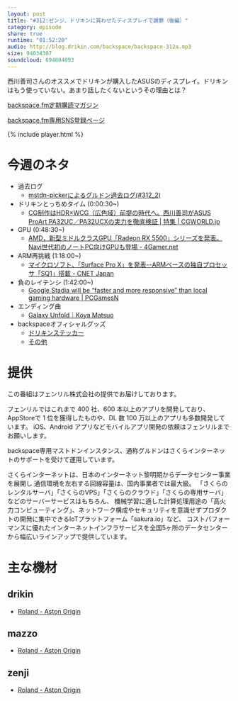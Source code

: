 ```yaml
---
layout: post
title: "#312:ゼンジ、ドリキンに買わせたディスプレイで謝罪（後編）"
category: episode
share: true
runtime: "01:52:20"
audio: http://blog.drikin.com/backspace/backspace-312a.mp3
size: 94034307
soundcloud: 694804093
---
```


西川善司さんのオススメでドリキンが購入したASUSのディスプレイ。ドリキンはもう使っていない。あまり話したくないというその理由とは？

[backspace.fm定期購読マガジン](https://note.mu/drikin/m/m55ec296b7655)

[backspace.fm専用SNS登録ページ](https://mstdn.guru/invite/3WVHpSMr)

{% include player.html %}


# 今週のネタ
* 過去ログ
  * [mstdn-pickerによるグルドン過去ログ(#312_2)](https://rbtnn.github.io/mstdn-picker/?instance=mstdn.guru&since_id=102947900487963962&max_id=102948355709459560)
* ドリキンとっちめタイム (0:00:30~)
  * [CG制作はHDR×WCG（広色域）前提の時代へ。西川善司がASUS ProArt PA32UC／PA32UCXの実力を徹底検証 | 特集 | CGWORLD.jp](https://cgworld.jp/feature/201910-asus-pa32uc.html)
* GPU (0:48:30~)
  * [AMD，新型ミドルクラスGPU「Radeon RX 5500」シリーズを発表。Navi世代初のノートPC向けGPUも登場 - 4Gamer.net](https://www.4gamer.net/games/337/G033715/20191004018/)
* ARM再挑戦 (1:18:00~)
  * [マイクロソフト、「Surface Pro X」を発表--ARMベースの独自プロセッサ「SQ1」搭載 - CNET Japan](https://japan.cnet.com/article/35143451/)
* 負のレイテンシ (1:42:00~)
  * [Google Stadia will be “faster and more responsive” than local gaming hardware | PCGamesN](https://www.pcgamesn.com/stadia/negative-latency-prediction)
* エンディング曲
  * [Galaxy Unfold｜Koya Matsuo](https://note.mu/mazzo/n/n4dcaadea8da9)
* backspaceオフィシャルグッズ
  * [ドリキンステッカー](https://backspace.thebase.in/)
  * [その他](https://www.zazzle.co.jp/s/backspace+%E3%82%AE%E3%83%95%E3%83%88)

# 提供

この番組はフェンリル株式会社の提供でお届けしております。

フェンリルではこれまで 400 社、600 本以上のアプリを開発しており、AppStoreで 1 位を獲得したものや、DL 数 100 万以上のアプリも多数開発しています。
iOS、Android アプリなどモバイルアプリ開発の依頼はフェンリルまでお願いします。

backspace専用マストドンインスタンス、通称グルドンはさくらインターネットのサポートを受けて運用しています。

さくらインターネットは、日本のインターネット黎明期からデータセンター事業を展開し
通信環境を左右する回線容量は、国内事業者では最大級。
「さくらのレンタルサーバ」「さくらのVPS」「さくらのクラウド」「さくらの専用サーバ」などのサーバーサービスはもちろん、
機械学習に適した計算処理用途の「高火力コンピューティング」、ネットワーク構成やセキュリティを意識せずプロダクトの開発に集中できるIoTプラットフォーム「sakura.io」など、
コストパフォーマンスに優れたインターネットインフラサービスを全国5ヶ所のデータセンターから幅広いラインアップで提供しています。

# 主な機材

## drikin
* [Roland - Aston Origin](http://amzn.asia/1OwAZ0w)

## mazzo
* [Roland - Aston Origin](http://amzn.asia/1OwAZ0w)

## zenji
* [Roland - Aston Origin](http://amzn.asia/1OwAZ0w)

